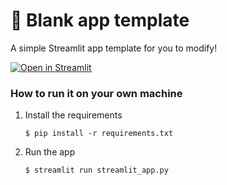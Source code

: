 # 🎈 Blank app template

A simple Streamlit app template for you to modify!

[![Open in Streamlit]([https://static.streamlit.io/badges/streamlit_badge_black_white.svg)](https://blank-app-template.streamlit.app/](https://appiaexcel-wdxmmzxncffnwsyogvkr8d.streamlit.app/))

### How to run it on your own machine

1. Install the requirements

   ```
   $ pip install -r requirements.txt
   ```

2. Run the app

   ```
   $ streamlit run streamlit_app.py
   ```
